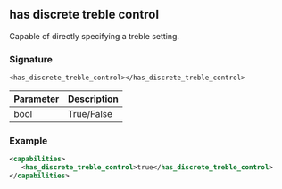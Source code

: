## has discrete treble control

Capable of directly specifying a treble setting.


### Signature

`<has_discrete_treble_control></has_discrete_treble_control>`


| Parameter | Description |
| --- | --- |
| bool | True/False |


### Example

```xml
<capabilities>
   <has_discrete_treble_control>true</has_discrete_treble_control>
</capabilities>
```
